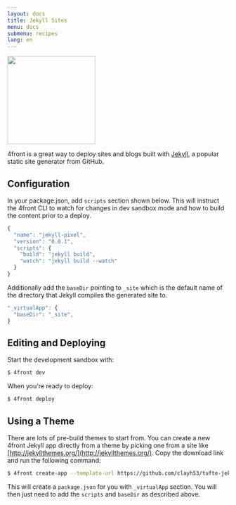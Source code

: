 ```yaml
---
layout: docs
title: Jekyll Sites
menu: docs
submenu: recipes
lang: en
---
```


<img src="https://jekyll.github.io/brand/jekyll-logo-light-solid.png" style="height:200px" />

4front is a great way to deploy sites and blogs built with [Jekyll](http://jekyllrb.com/), a popular static site generator from GitHub.

## Configuration
In your package.json, add `scripts` section shown below. This will instruct the 4front CLI to watch for changes in dev sandbox mode and how to build the content prior to a deploy.

~~~js
{
  "name": "jekyll-pixel",
  "version": "0.0.1",
  "scripts": {
    "build": "jekyll build",
    "watch": "jekyll build --watch"
  }
}
~~~

Additionally add the `baseDir` pointing to `_site` which is the default name of the directory that Jekyll compiles the generated site to.

~~~js
"_virtualApp": {
  "baseDir": "_site",
}
~~~

## Editing and Deploying
Start the development sandbox with:

~~~sh
$ 4front dev
~~~

When you're ready to deploy:

~~~sh
$ 4front deploy
~~~

## Using a Theme
There are lots of pre-build themes to start from. You can create a new 4front Jekyll app directly from a theme by picking one from a site like [http://jekyllthemes.org/](http://jekyllthemes.org/). Copy the download link and run the following command:

~~~sh
$ 4front create-app --template-url https://github.com/clayh53/tufte-jekyll/archive/master.zip
~~~

This will create a `package.json` for you with `_virtualApp` section. You will then just need to add the `scripts` and `baseDir` as described above.
